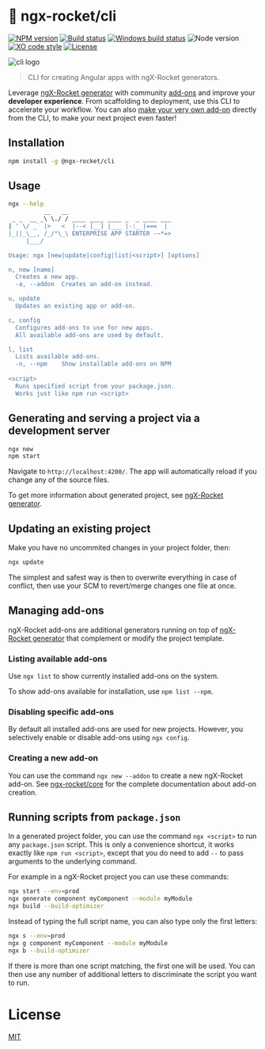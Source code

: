 # :rocket: ngx-rocket/cli

[![NPM version](https://img.shields.io/npm/v/@ngx-rocket/cli.svg)](https://www.npmjs.com/package/@ngx-rocket/cli)
[![Build status](https://img.shields.io/travis/ngx-rocket/cli/master.svg)](https://travis-ci.org/ngx-rocket/cli)
[![Windows build status](https://ci.appveyor.com/api/projects/status/github/ngx-rocket/cli?svg=true&branch=master)](https://ci.appveyor.com/project/sinedied/cli/branch/master)
![Node version](https://img.shields.io/badge/node-%3E%3D6.0.0-brightgreen.svg)
[![XO code style](https://img.shields.io/badge/code_style-XO-5ed9c7.svg)](https://github.com/sindresorhus/xo)
[![License](https://img.shields.io/badge/license-MIT-blue.svg)](LICENSE)

![cli logo](https://user-images.githubusercontent.com/593151/31329388-2f1dc5c8-acda-11e7-9f37-e5b8cc17353c.png)

> CLI for creating Angular apps with ngX-Rocket generators.

Leverage [ngX-Rocket generator](https://github.com/ngx-rocket/generator-ngx-rocket) with community
[add-ons](https://www.npmjs.com/search?q=ngx-rocket-addon) and improve your **developer experience**.
From scaffolding to deployment, use this CLI to accelerate your workflow.
You can also [make your very own add-on](https://github.com/ngx-rocket/generator-ngx-rocket-addon) directly from the
CLI, to make your next project even faster! 

## Installation

```sh
npm install -g @ngx-rocket/cli
```

## Usage

```sh
ngx --help
          __   __
 _ _  __ _\ \./ / ____ ____ ____ _  _ ____ ___
| ' \/ _` |>   <  |--< [__] |___ |-:_ |===  |
|_||_\__, /_/°\_\ ENTERPRISE APP STARTER -~*=>
     |___/

Usage: ngx [new|update|config|list|<script>] [options]

n, new [name]
  Creates a new app.
  -a, --addon  Creates an add-on instead.

u, update
  Updates an existing app or add-on.

c, config
  Configures add-ons to use for new apps.
  All available add-ons are used by default.

l, list
  Lists available add-ons.
  -n, --npm    Show installable add-ons on NPM
  
<script>
  Runs specified script from your package.json.
  Works just like npm run <script>
```

## Generating and serving a project via a development server

```sh
ngx new
npm start
```

Navigate to `http://localhost:4200/`.
The app will automatically reload if you change any of the source files.

To get more information about generated project, see
[ngX-Rocket generator](https://github.com/ngx-rocket/generator-ngx-rocket).

## Updating an existing project

Make you have no uncommited changes in your project folder, then:
```sh
ngx update
```

The simplest and safest way is then to overwrite everything in case of conflict, then use your SCM to revert/merge
changes one file at once.

## Managing add-ons

ngX-Rocket add-ons are additional generators running on top of
[ngX-Rocket generator](https://github.com/ngx-rocket/generator-ngx-rocket) that complement or modify the project
template.

### Listing available add-ons

Use `ngx list` to show currently installed add-ons on the system.

To show add-ons available for installation, use `npm list --npm`.

### Disabling specific add-ons

By default all installed add-ons are used for new projects.
However, you selectively enable or disable add-ons using `ngx config`.

### Creating a new add-on

You can use the command `ngx new --addon` to create a new ngX-Rocket add-on.
See [ngx-rocket/core](https://github.com/ngx-rocket/core) for the complete documentation about add-on creation.

## Running scripts from `package.json`

In a generated project folder, you can use the command `ngx <script>` to run any `package.json` script.
This is only a convenience shortcut, it works exactly like `npm run <script>`, except that you do need to add `--` to
pass arguments to the underlying command.

For example in a ngX-Rocket project you can use these commands:
```sh
ngx start --env=prod
ngx generate component myComponent --module myModule
ngx build --build-optimizer
```

Instead of typing the full script name, you can also type only the first letters:
```sh
ngx s --env=prod
ngx g component myComponent --module myModule
ngx b --build-optimizer
```

If there is more than one script matching, the first one will be used.
You can then use any number of additional letters to discriminate the script you want to run.

# License

[MIT](LICENSE)
